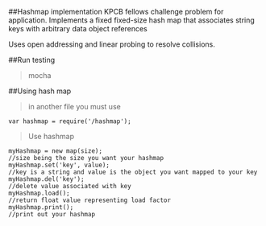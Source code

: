 ##Hashmap implementation
KPCB fellows challenge problem for application.  Implements a fixed fixed-size hash map that associates string keys with arbitrary data object references

Uses open addressing and linear probing to resolve collisions.

##Run testing
>mocha

##Using hash map
>in another file you must use
```
var hashmap = require('/hashmap');
```
>Use hashmap
```
myHashmap = new map(size);
//size being the size you want your hashmap
myHashmap.set('key', value);
//key is a string and value is the object you want mapped to your key
myHashmap.del('key');
//delete value associated with key
myHashmap.load();
//return float value representing load factor
myHashmap.print();
//print out your hashmap
